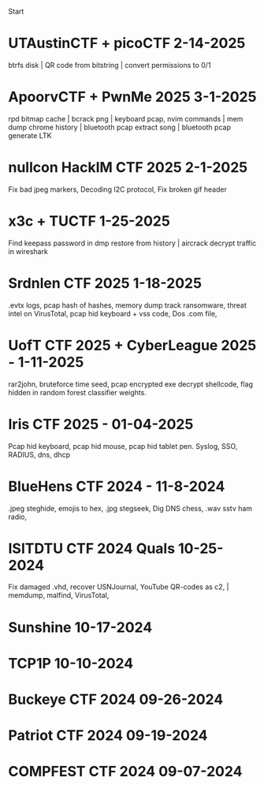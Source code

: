 Start

# UTAustinCTF + picoCTF 2-14-2025

btrfs disk | QR code from bitstring | convert permissions to 0/1  

# ApoorvCTF + PwnMe 2025 3-1-2025

rpd bitmap cache | bcrack png | keyboard pcap, nvim commands | mem dump chrome history | bluetooth pcap extract song | bluetooth pcap generate LTK

# nullcon HackIM CTF 2025 2-1-2025

Fix bad jpeg markers, Decoding I2C protocol, Fix broken gif header

# x3c + TUCTF 1-25-2025

Find keepass password in dmp restore from history | aircrack decrypt traffic in wireshark

# Srdnlen CTF 2025 1-18-2025

.evtx logs, pcap hash of hashes, memory dump track ransomware, threat intel on VirusTotal, pcap hid keyboard + vss code, Dos .com file,

# UofT CTF 2025 + CyberLeague 2025 - 1-11-2025

rar2john, bruteforce time seed, pcap encrypted exe decrypt shellcode, flag hidden in random forest classifier weights. 

# Iris CTF 2025 - 01-04-2025

Pcap hid keyboard, pcap hid mouse, pcap hid tablet pen. Syslog, SSO, RADIUS, dns, dhcp

# BlueHens CTF 2024 - 11-8-2024

.jpeg steghide, emojis to hex, .jpg stegseek, Dig DNS chess, .wav sstv ham radio, 

# ISITDTU CTF 2024 Quals 10-25-2024

Fix damaged .vhd, recover USNJournal, YouTube QR-codes as c2, | memdump, malfind, VirusTotal, 

# Sunshine 10-17-2024

# TCP1P 10-10-2024

# Buckeye CTF 2024 09-26-2024

# Patriot CTF 2024 09-19-2024

# COMPFEST CTF 2024 09-07-2024
